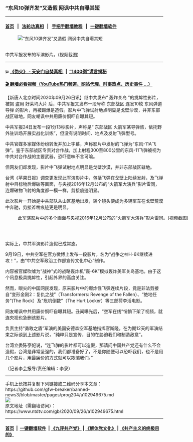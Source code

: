 ### “东风10弹齐发”又造假 网讽中共自曝其短
------------------------

#### [首页](https://github.com/gfw-breaker/banned-news3/blob/master/README.md) &nbsp;&nbsp;|&nbsp;&nbsp; [法轮功真相](https://github.com/begood0513/basic/blob/master/README.md)  &nbsp;&nbsp;|&nbsp;&nbsp; [手把手翻墙教程](https://github.com/gfw-breaker/guides/wiki)  &nbsp;&nbsp;|&nbsp;&nbsp; [一键翻墙软件](https://github.com/gfw-breaker/nogfw/blob/master/README.md)  



<div><div class="featured_image">
 <figure>
  <img alt="“东风10弹齐发”又造假 网讽中共自曝其短" src="https://i.ntdtv.com/assets/uploads/2020/09/6cf865e8a6b8a128ce8a03f1dbe331c3-1-800x450.jpg"/>
 </figure><br/>
 <span class="caption">
  中共军报发布的军演影片。(视频截图)
 </span>
</div>
</div><hr/>

#### 💥 [《伪火》 - 天安门自焚真相 ](http://158.247.195.190:10000/videos/blog/weihuo.html)&nbsp; |&nbsp; [“1400例”谎言揭秘  ](http://158.247.195.190:10000/videos/blog/jiexi1400.html)

#### [ 🎬  翻墙必看视频（YouTube热门频道、网站代理、时事热点、历史事件 ...）](https://github.com/gfw-breaker/links/blob/master/banned.md)

<div><div class="post_content" itemprop="articleBody">
 <p>
  【新唐人北京时间2020年09月26日讯】继中共发布“
  <ok href="https://www.ntdtv.com/gb/轰炸关岛.htm">
   轰炸关岛
  </ok>
  ”的挑衅性影片，被揭
  <ok href="https://www.ntdtv.com/gb/盗用.htm">
   盗用
  </ok>
  <ok href="https://www.ntdtv.com/gb/好莱坞大片.htm">
   好莱坞大片
  </ok>
  后，中共军报又发布一段号称
  <ok href="https://www.ntdtv.com/gb/东部战区.htm">
   东部战区
  </ok>
  连发10枚
  <ok href="https://www.ntdtv.com/gb/东风弹道导弹.htm">
   东风弹道导弹
  </ok>
  的影片，再被踢爆是造假。影片中飞弹试射地点明显是戈壁沙漠，并非东部战区辖地。网友嘲讽中共用廉价恫吓自曝其短。
 </p>
 <p>
  中共军报24日发布一段1分13秒影片，声称是“
  <ok href="https://www.ntdtv.com/gb/东部战区.htm">
   东部战区
  </ok>
  火箭军某导弹旅，依托野外驻训场开展实战化训练”，但没有说明时间、地点及发射飞弹型号。
 </p>
 <p>
  中共官媒多家媒体纷纷转发并加上字幕，声称影片中发射的飞弹为“东风-11A飞弹”。鉴于东部战区专责对台作战，加上射程300至800公里的东风-11飞弹被视为中共对台作战的主要武器，恐吓意味不言可喻。
 </p>
 <p>
  但网友们却发现，影片中飞弹试射地点明显是戈壁沙漠，并非东部战区辖地。
 </p>
 <p>
  台湾《苹果日报》调查更发现此军演影片中，包括飞弹在戈壁上陆续发射，及飞弹射中目标物后爆破等画面，与央视2016年12月公布的“火箭军大演兵”影片雷同，连爆破物飞射的角度都一模一样，剪接痕迹明显。
 </p>
 <p>
  此次影片一开始是中共部队从山区基地出发，转个镜头便成为多辆军车在戈壁荒漠中奔驰，剪接斧凿痕迹更是明显。
 </p>
 <figure class="wp-caption alignnone" id="attachment_102949689" style="width: 600px">
  <ok href="https://i.ntdtv.com/assets/uploads/2020/09/20200925_16010987569096.jpg">
   <img alt="" class="size-medium wp-image-102949689" src="https://i.ntdtv.com/assets/uploads/2020/09/20200925_16010987569096-600x393.jpg"/>
  </ok>
  <br/><figcaption class="wp-caption-text">
   此军演影片中的多个画面与央视2016年12月公布的“火箭军大演兵”影片雷同。(视频截图)
  </figcaption><br/>
 </figure><br/>
 <p>
  实际上，中共军演影片造假已成常态。
 </p>
 <p>
  9月19日，中共空军在官方微博上发布一段影片，名为“战争之神H-6K继续进攻！”，由“中共空军政治工作部宣传文化中心”制作。
 </p>
 <p>
  内容被官媒吹嘘为“战神”式的战略轰炸机“轰-6K”模拟轰炸美军关岛基地。由于这个讯息极具挑衅性，引起外界的高度关注。
 </p>
 <p>
  然而，眼尖的中国网民发现，原来影片中的爆炸性飞弹连续片段，竟是非法剪接自“变形金刚2：复仇之战”（Transformers: Revenge of the Fallen）、“绝地任务”(The Rock）及“危机倒数”（The Hurt Locker）等三部荷李活电影。
 </p>
 <p>
  网友嘲讽中共用廉价恫吓自曝其短。丑闻曝光后，“空军在线”悄悄下架了视频，就连央视也急删该影片。
 </p>
 <p>
  负责主持“勇敢之盾”军演的美国安德森空军基地指挥官斯隆，在为期12天的军演结束之际谈到上述影片说，“纯粹只是宣传，目的在胁迫我们和制造敌意”。
 </p>
 <p>
  台湾立委陈亭妃说，“连飞弹的影片都可以造假，那请问中国共产党还有什么不会造假，台湾是非常坚强的，我们都准备好了，不是你随便可以恐吓我们，也不是用几个影片，用最廉价的方式就可以欺骗我们。”
 </p>
 <p>
  （记者李芸报导/责任编辑：李泉）
 </p>
 <div class="single_ad">
 </div>
</div>
</div>
<hr/>
手机上长按并复制下列链接或二维码分享本文章：<br/>
https://github.com/gfw-breaker/banned-news3/blob/master/pages/prog204/a102949675.md <br/>
<a href='https://github.com/gfw-breaker/banned-news3/blob/master/pages/prog204/a102949675.md'><img src='https://github.com/gfw-breaker/banned-news3/blob/master/pages/prog204/a102949675.md.png'/></a> <br/>
原文地址（需翻墙访问）：https://www.ntdtv.com/gb/2020/09/26/a102949675.html


------------------------
#### [首页](https://github.com/gfw-breaker/banned-news3/blob/master/README.md) &nbsp;|&nbsp; [一键翻墙软件](https://github.com/gfw-breaker/nogfw/blob/master/README.md) &nbsp;| [《九评共产党》](https://github.com/gfw-breaker/9ping.md/blob/master/README.md#九评之一评共产党是什么) | [《解体党文化》](https://github.com/gfw-breaker/jtdwh.md/blob/master/README.md) | [《共产主义的终极目的》](https://github.com/gfw-breaker/gczydzjmd.md/blob/master/README.md)


<img src='http://gfw-breaker.win/banned-news3/pages/prog204/a102949675.md' width='0px' height='0px'/>
